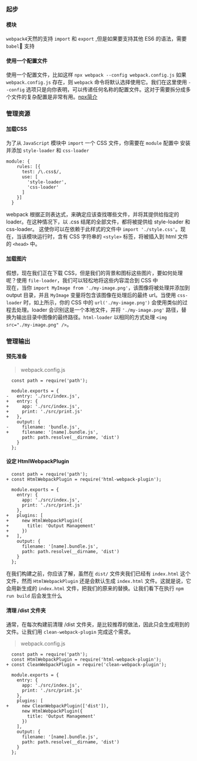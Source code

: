 ### 起步
#### 模块
`webpack4`天然的支持 `import` 和 `export` ,但是如果要支持其他 ES6 的语法，需要 `babel` 支持
#### 使用一个配置文件
使用一个配置文件，比如这样 `npx webpack --config webpack.config.js`
如果 `webpack.config.js` 存在，则 `webpack` 命令将默认选择使用它。我们在这里使用 `--config` 选项只是向你表明，可以传递任何名称的配置文件。这对于需要拆分成多个文件的复杂配置是非常有用。[npx简介](https://www.jianshu.com/p/cee806439865)
### 管理资源
#### 加载CSS
为了从 `JavaScript` 模块中 `import` 一个 CSS 文件，你需要在 `module` 配置中 安装并添加 `style-loader` 和 `css-loader`
```
module: {
    rules: [{
      test: /\.css$/,
      use: [
        'style-loader',
        'css-loader'
      ]
    }]
  }
```
webpack 根据正则表达式，来确定应该查找哪些文件，并将其提供给指定的 loader。在这种情况下，以 .css 结尾的全部文件，都将被提供给 style-loader 和 css-loader。
这使你可以在依赖于此样式的文件中 `import './style.css'`。现在，当该模块运行时，含有 CSS 字符串的 `<style>` 标签，将被插入到 html 文件的 `<head>` 中。
#### 加载图片
假想，现在我们正在下载 CSS，但是我们的背景和图标这些图片，要如何处理呢？使用 `file-loader`，我们可以轻松地将这些内容混合到 CSS 中</br>
现在，当你 `import MyImage from './my-image.png'`，该图像将被处理并添加到 output 目录，并且 `MyImage` 变量将包含该图像在处理后的最终 url。当使用 `css-loader` 时，如上所示，你的 CSS 中的 `url('./my-image.png')` 会使用类似的过程去处理。loader 会识别这是一个本地文件，并将 `'./my-image.png'` 路径，替换为输出目录中图像的最终路径。`html-loader` 以相同的方式处理 `<img src="./my-image.png" />`。
### 管理输出
#### 预先准备
>webpack.config.js
```
  const path = require('path');

  module.exports = {
-   entry: './src/index.js',
+   entry: {
+     app: './src/index.js',
+     print: './src/print.js'
+   },
    output: {
-     filename: 'bundle.js',
+     filename: '[name].bundle.js',
      path: path.resolve(__dirname, 'dist')
    }
  };
```
#### 设定 HtmlWebpackPlugin
```
  const path = require('path');
+ const HtmlWebpackPlugin = require('html-webpack-plugin');

  module.exports = {
    entry: {
      app: './src/index.js',
      print: './src/print.js'
    },
+   plugins: [
+     new HtmlWebpackPlugin({
+       title: 'Output Management'
+     })
+   ],
    output: {
      filename: '[name].bundle.js',
      path: path.resolve(__dirname, 'dist')
    }
  };
```
在我们构建之前，你应该了解，虽然在 `dist/` 文件夹我们已经有 `index.html` 这个文件，然而 `HtmlWebpackPlugin` 还是会默认生成 `index.html` 文件。这就是说，它会用新生成的 `index.html` 文件，把我们的原来的替换。让我们看下在执行 `npm run build` 后会发生什么
#### 清理 /dist 文件夹
通常，在每次构建前清理 /dist 文件夹，是比较推荐的做法，因此只会生成用到的文件。让我们用 `clean-webpack-plugin` 完成这个需求。
> webpack.config.js
```
  const path = require('path');
  const HtmlWebpackPlugin = require('html-webpack-plugin');
+ const CleanWebpackPlugin = require('clean-webpack-plugin');

  module.exports = {
    entry: {
      app: './src/index.js',
      print: './src/print.js'
    },
    plugins: [
+     new CleanWebpackPlugin(['dist']),
      new HtmlWebpackPlugin({
        title: 'Output Management'
      })
    ],
    output: {
      filename: '[name].bundle.js',
      path: path.resolve(__dirname, 'dist')
    }
  };
  ```



